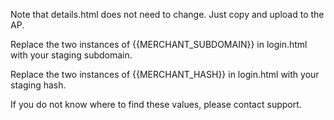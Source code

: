Note that details.html does not need to change. Just copy and upload to the AP.

Replace the two instances of {{MERCHANT_SUBDOMAIN}} in login.html with your staging subdomain.

Replace the two instances of {{MERCHANT_HASH}} in login.html with your staging hash.

If you do not know where to find these values, please contact support.
